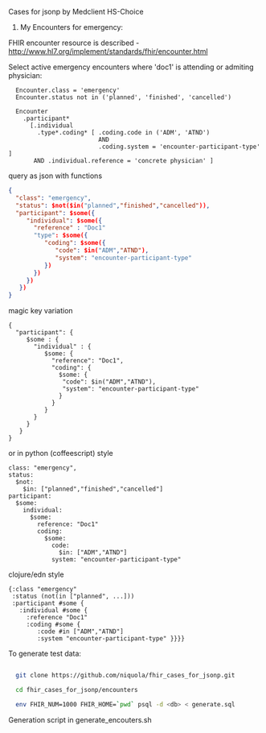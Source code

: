 Cases for jsonp by Medclient HS-Choice


1. My Encounters for emergency:

FHIR encounter resource is described - http://www.hl7.org/implement/standards/fhir/encounter.html


Select active emergency encounters where 'doc1' is attending or admiting physician:

```
  Encounter.class = 'emergency'
  Encounter.status not in ('planned', 'finished', 'cancelled')

  Encounter
    .participant*
      [.individual
        .type*.coding* [ .coding.code in ('ADM', 'ATND')
                         AND
                         .coding.system = 'encounter-participant-type' ]
       AND .individual.reference = 'concrete physician' ]
```

query as json with functions

```json
{
  "class": "emergency",
  "status": $not($in("planned","finished","cancelled")),
  "participant": $some({
     "individual": $some({
       "reference" : "Doc1"
       "type": $some({
          "coding": $some({
             "code": $in("ADM","ATND"),
             "system": "encounter-participant-type"
          })
       })
     })
   })
}

```

magic key variation


```
{
  "participant": {
     $some : {
       "individual" : {
          $some: {
            "reference": "Doc1",
            "coding": {
              $some: {
               "code": $in("ADM","ATND"),
               "system": "encounter-participant-type"
              }
            }
          }
       }
     }
   }
}
```

or in python (coffeescript) style

```
class: "emergency",
status:
  $not:
    $in: ["planned","finished","cancelled"]
participant:
  $some:
    individual:
      $some:
        reference: "Doc1"
        coding:
          $some:
            code:
              $in: ["ADM","ATND"]
            system: "encounter-participant-type"
```

clojure/edn style

```
{:class "emergency"
 :status (not(in ["planned", ...]))
 :participant #some {
   :individual #some {
     :reference "Doc1"
     :coding #some {
        :code #in ["ADM","ATND"]
        :system "encounter-participant-type" }}}}
```

To generate test data:

```bash

  git clone https://github.com/niquola/fhir_cases_for_jsonp.git

  cd fhir_cases_for_jsonp/encounters

  env FHIR_NUM=1000 FHIR_HOME=`pwd` psql -d <db> < generate.sql
```


Generation script in generate_encouters.sh
